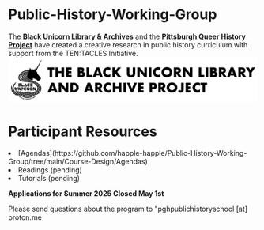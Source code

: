 # Public-History-Working-Group
The [**Black Unicorn Library &amp; Archives**](http://www.theblackunicornlibrary.org) and the [**Pittsburgh Queer History Project**](http://www.pittsburghqueerhistory.com) have created a creative research in public history curriculum with support from the TEN:TACLES Initiative.
[![black unicorn silhouette and words Black Unicorn Library & Archives](Repo-Image-files/bula_logo.png)](http://www.theblackunicornlibrary.org)

<h1>Participant Resources</h1>
<li>[Agendas](https://github.com/happle-happle/Public-History-Working-Group/tree/main/Course-Design/Agendas)</li>
<li>Readings (pending)</li>
<li>Tutorials (pending)</li>

**Applications for Summer 2025 Closed May 1st**

Please send questions about the program to "pghpublichistoryschool [at] proton.me 
